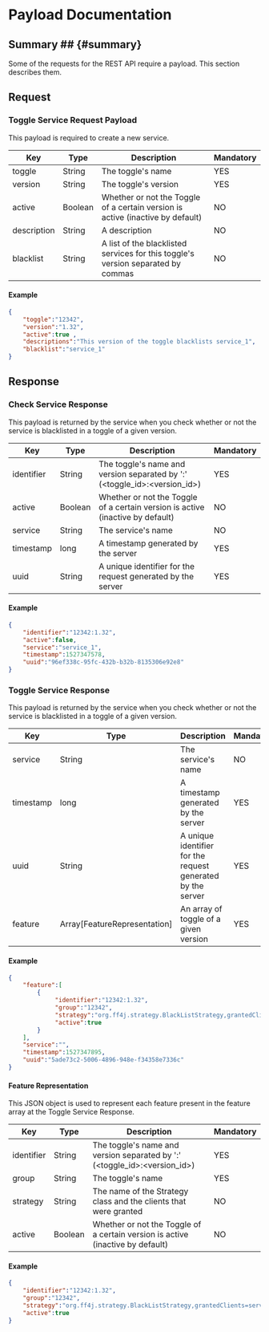 # Payload Documentation
## Summary ## {#summary}
Some of the requests for the REST API require a payload. This section describes them.

## Request
### Toggle Service Request Payload
This payload is required to create a new service.

| Key         | Type    | Description                                                                      | Mandatory |
| ----------- | ------- | -------------------------------------------------------------------------------- | --------- |
| toggle      | String  | The toggle's name                                                                | YES       |
| version     | String  | The toggle's version                                                             | YES       |
| active      | Boolean | Whether or not the Toggle of a certain version is active (inactive by default)   | NO        |
| description | String  | A description                                                                    | NO        |
| blacklist   | String  | A list of the blacklisted services for this toggle's version separated by commas | NO        |

#### Example
```json
{
    "toggle":"12342",
    "version":"1.32",
    "active":true ,
    "descriptions":"This version of the toggle blacklists service_1",
    "blacklist":"service_1"
}
```
## Response
### Check Service Response
This payload is returned by the service when you check whether or not the service is blacklisted in a toggle of a given version.

| Key        | Type    | Description                                                                    | Mandatory |
| ---------- | ------- | ------------------------------------------------------------------------------ | --------- |
| identifier | String  | The toggle's name and version separated by ':' (<toggle_id>:<version_id>)      | YES       |
| active     | Boolean | Whether or not the Toggle of a certain version is active (inactive by default) | NO        |
| service    | String  | The service's name                                                             | NO        |
| timestamp  | long    | A timestamp generated by the server                                            | YES       |
| uuid       | String  | A unique identifier for the request generated by the server                    | YES       |

#### Example
```json
{
    "identifier":"12342:1.32",
    "active":false,
    "service":"service_1",
    "timestamp":1527347578,
    "uuid":"96ef338c-95fc-432b-b32b-8135306e92e8"
}
```
### Toggle Service Response
This payload is returned by the service when you check whether or not the service is blacklisted in a toggle of a given version.

| Key        | Type                         | Description                                                 | Mandatory |
| ---------- | ---------------------------- | ------------------------------------------------------------| --------- |
| service    | String                       | The service's name                                          | NO        |
| timestamp  | long                         | A timestamp generated by the server                         | YES       |
| uuid       | String                       | A unique identifier for the request generated by the server | YES       |
| feature    | Array[FeatureRepresentation] | An array of toggle of a given version                       | YES       |
#### Example
```json
{
    "feature":[
        {
             "identifier":"12342:1.32",
             "group":"12342",
             "strategy":"org.ff4j.strategy.BlackListStrategy,grantedClients=service_1",
             "active":true
        }
    ],
    "service":"",
    "timestamp":1527347895,
    "uuid":"5ade73c2-5006-4896-948e-f34358e7336c"
}
```
#### Feature Representation
This JSON object is used to represent each feature present in the feature array at the Toggle Service Response.

| Key        | Type    | Description                                                                    | Mandatory |
| ---------- | --------| -------------------------------------------------------------------------------| --------- |
| identifier | String  | The toggle's name and version separated by ':' (<toggle_id>:<version_id>)      | YES       |
| group      | String  | The toggle's name                                                              | YES       |
| strategy   | String  | The name of the Strategy class and the clients that were granted               | NO        |
| active     | Boolean | Whether or not the Toggle of a certain version is active (inactive by default) | NO        |
#### Example
```json
{
    "identifier":"12342:1.32",
    "group":"12342",
    "strategy":"org.ff4j.strategy.BlackListStrategy,grantedClients=service_1",
    "active":true
}
```


